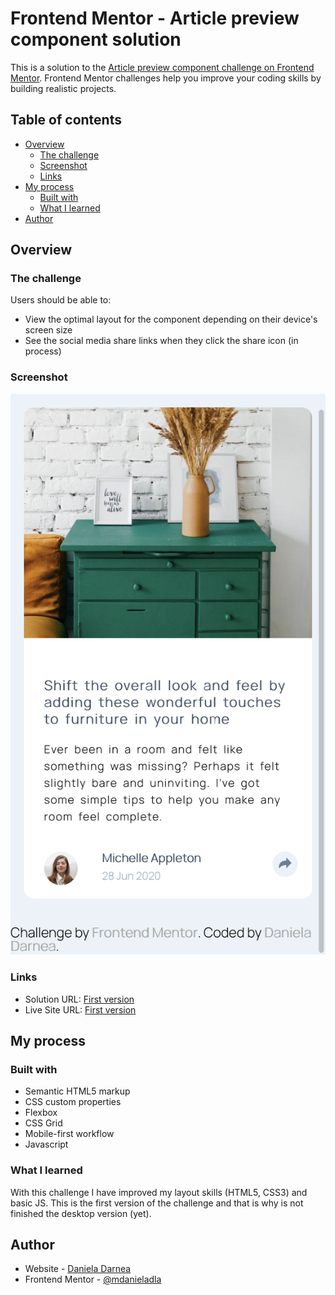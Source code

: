# Frontend Mentor - Article preview component solution

This is a solution to the [Article preview component challenge on Frontend Mentor](https://www.frontendmentor.io/challenges/article-preview-component-dYBN_pYFT). Frontend Mentor challenges help you improve your coding skills by building realistic projects.

## Table of contents

- [Overview](#overview)
  - [The challenge](#the-challenge)
  - [Screenshot](#screenshot)
  - [Links](#links)
- [My process](#my-process)
  - [Built with](#built-with)
  - [What I learned](#what-i-learned)
- [Author](#author)

## Overview

### The challenge

Users should be able to:

- View the optimal layout for the component depending on their device's screen size
- See the social media share links when they click the share icon (in process)

### Screenshot

![](./images/normal-mobile.png)

### Links

- Solution URL: [First version](https://github.com/mdanieladla/preview-component)
- Live Site URL: [First version](https://mdanieladla.github.io/preview-component/)

## My process

### Built with

- Semantic HTML5 markup
- CSS custom properties
- Flexbox
- CSS Grid
- Mobile-first workflow
- Javascript

### What I learned

With this challenge I have improved my layout skills (HTML5, CSS3) and basic JS.
This is the first version of the challenge and that is why is not finished the desktop version (yet).

## Author

- Website - [Daniela Darnea](https://mdanieladla.github.io/portfolio/)
- Frontend Mentor - [@mdanieladla](https://www.frontendmentor.io/profile/mdanieladla)

